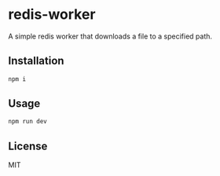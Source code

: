 # redis-worker

A simple redis worker that downloads a file to a specified path.

## Installation

```zsh
npm i
```

## Usage

```zsh
npm run dev
```

## License

MIT
